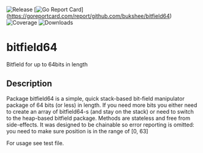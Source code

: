 ![Release](https://img.shields.io/github/v/release/bukshee/bitfield64)
[![Go Report Card](https://goreportcard.com/badge/github.com/bukshee/bitfield64)]
(https://goreportcard.com/report/github.com/bukshee/bitfield64)
![Coverage](https://img.shields.io/badge/coverage-100%25-green)
![Downloads](https://img.shields.io/github/downloads/bukshee/bitfield64/total)

# bitfield64
Bitfield for up to 64bits in length

## Description
Package bitfield64 is a simple, quick stack-based bit-field manipulator
package of 64 bits (or less) in length. If you need more bits you either
need to create an array of bitfield64-s (and stay on the stack) or need to
switch to the heap-based bitfield package. Methods are stateless and free
from side-effects. It was designed to be chainable so error reporting is
omitted: you need to make sure position is in the range of [0, 63]

For usage see test file.
